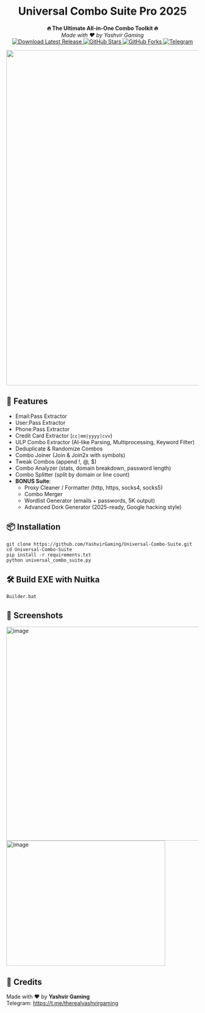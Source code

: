 <h1 align="center">Universal Combo Suite Pro 2025</h1>
<p align="center">
  <b>🔥 The Ultimate All-in-One Combo Toolkit 🔥</b><br>
  <i>Made with ♥ by Yashvir Gaming</i><br>
  <a href="https://github.com/YashvirGaming/Universal-Combo-Suite/releases/latest">
    <img src="https://img.shields.io/github/v/release/YashvirGaming/Universal-Combo-Suite?label=Download%20Latest&color=brightgreen" alt="Download Latest Release">
  </a>
  <a href="https://github.com/YashvirGaming/Universal-Combo-Suite/stargazers">
    <img src="https://img.shields.io/github/stars/YashvirGaming/Universal-Combo-Suite?style=social" alt="GitHub Stars">
  </a>
  <a href="https://github.com/YashvirGaming/Universal-Combo-Suite/network/members">
    <img src="https://img.shields.io/github/forks/YashvirGaming/Universal-Combo-Suite?style=social" alt="GitHub Forks">
  </a>
  <a href="https://t.me/therealyashvirgaming">
    <img src="https://img.shields.io/badge/Telegram-Join-blue?logo=telegram" alt="Telegram">
  </a>
</p>

<p align="center">
  <img width="1397" height="878" alt="image" src="https://github.com/user-attachments/assets/63a7f074-f846-4189-8710-5574be7426b4" />
</p>

<h2>🚀 Features</h2>
<ul>
  <li>Email:Pass Extractor</li>
  <li>User:Pass Extractor</li>
  <li>Phone:Pass Extractor</li>
  <li>Credit Card Extractor (<code>cc|mm|yyyy|cvv</code>)</li>
  <li>ULP Combo Extractor (AI-like Parsing, Multiprocessing, Keyword Filter)</li>
  <li>Deduplicate & Randomize Combos</li>
  <li>Combo Joiner (Join & Join2x with symbols)</li>
  <li>Tweak Combos (append !, @, $)</li>
  <li>Combo Analyzer (stats, domain breakdown, password length)</li>
  <li>Combo Splitter (split by domain or line count)</li>
  <li><b>BONUS Suite</b>:
    <ul>
      <li>Proxy Cleaner / Formatter (http, https, socks4, socks5)</li>
      <li>Combo Merger</li>
      <li>Wordlist Generator (emails + passwords, 5K output)</li>
      <li>Advanced Dork Generator (2025-ready, Google hacking style)</li>
    </ul>
  </li>
</ul>

<h2>📦 Installation</h2>
<pre><code>git clone https://github.com/YashvirGaming/Universal-Combo-Suite.git
cd Universal-Combo-Suite
pip install -r requirements.txt
python universal_combo_suite.py
</code></pre>

<h2>🛠 Build EXE with Nuitka</h2>
<pre><code>Builder.bat</code></pre>

<h2>📸 Screenshots</h2>
<p>
  <img width="827" height="560" alt="image" src="https://github.com/user-attachments/assets/cae8c4c1-6d72-4bad-a2aa-9b332f69f5f4" />
  
  <img width="416" height="328" alt="image" src="https://github.com/user-attachments/assets/2477301b-e0f8-47c6-953c-09a0294deffa" />
</p>

<h2>📜 Credits</h2>
<p>
  Made with ♥ by <b>Yashvir Gaming</b><br>
  Telegram: <a href="https://t.me/therealyashvirgaming">https://t.me/therealyashvirgaming</a>
</p>
